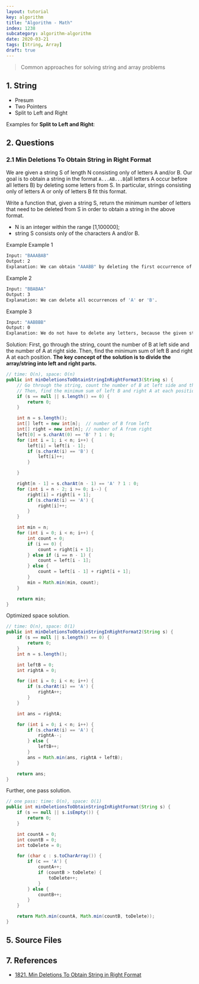 ```yaml
---
layout: tutorial
key: algorithm
title: "Algorithm - Math"
index: 1238
subcategory: algorithm-algorithm
date: 2020-03-21
tags: [String, Array]
draft: true
---
```


> Common approaches for solving string and array problems

## 1. String
* Presum
* Two Pointers
* Split to Left and Right

Examples for **Split to Left and Right**:

## 2. Questions
### 2.1 Min Deletions To Obtain String in Right Format
We are given a string S of length N consisting only of letters A and/or B. Our goal is to obtain a string in the format `A...AB...B`(all letters A occur before all letters B) by deleting some letters from S. In particular, strings consisting only of letters A or only of letters B fit this format.

Write a function that, given a string S, return the minimum number of letters that need to be deleted from S in order to obtain a string in the above format.
* N is an integer within the range [1,100000];
* string S consists only of the characters A and/or B.

Example
Example 1
```sh
Input: "BAAABAB"
Output: 2
Explanation: We can obtain "AAABB" by deleting the first occurrence of 'B' and the last occurrence of 'A'.
```
Example 2
```sh
Input: "BBABAA"
Output: 3
Explanation: We can delete all occurrences of 'A' or 'B'.
```
Example 3
```sh
Input: "AABBBB"
Output: 0
Explanation: We do not have to delete any letters, because the given string is already in the expected format.
```
Solution:
First, go through the string, count the number of B at left side and the number of A at right side. Then, find the minimum sum of left B and right A at each position. **The key concept of the solution is to divide the array/string into left and right parts.**
```java
// time: O(n), space: O(n)
public int minDeletionsToObtainStringInRightFormat3(String s) {
    // Go through the string, count the number of B at left side and the number of A at right side.
    // Then, find the minimum sum of left B and right A at each position.
    if (s == null || s.length() == 0) {
        return 0;
    }

    int n = s.length();
    int[] left = new int[n];  // number of B from left
    int[] right = new int[n]; // number of A from right
    left[0] = s.charAt(0) == 'B' ? 1 : 0;
    for (int i = 1; i < n; i++) {
        left[i] = left[i - 1];
        if (s.charAt(i) == 'B') {
            left[i]++;
        }

    }

    right[n - 1] = s.charAt(n - 1) == 'A' ? 1 : 0;
    for (int i = n - 2; i >= 0; i--) {
        right[i] = right[i + 1];
        if (s.charAt(i) == 'A') {
            right[i]++;
        }
    }

    int min = n;
    for (int i = 0; i < n; i++) {
        int count = 0;
        if (i == 0) {
            count = right[i + 1];
        } else if (i == n - 1) {
            count = left[i - 1];
        } else {
            count = left[i - 1] + right[i + 1];
        }
        min = Math.min(min, count);
    }

    return min;
}
```
Optimized space solution.
```java
// time: O(n), space: O(1)
public int minDeletionsToObtainStringInRightFormat2(String s) {
    if (s == null || s.length() == 0) {
        return 0;
    }
    int n = s.length();

    int leftB = 0;
    int rightA = 0;

    for (int i = 0; i < n; i++) {
        if (s.charAt(i) == 'A') {
            rightA++;
        }
    }

    int ans = rightA;

    for (int i = 0; i < n; i++) {
        if (s.charAt(i) == 'A') {
            rightA--;
        } else {
            leftB++;
        }
        ans = Math.min(ans, rightA + leftB);
    }

    return ans;
}
```
Further, one pass solution.
```java
// one pass: time: O(n), space: O(1)
public int minDeletionsToObtainStringInRightFormat(String s) {
    if (s == null || s.isEmpty()) {
        return 0;
    }

    int countA = 0;
    int countB = 0;
    int toDelete = 0;

    for (char c : s.toCharArray()) {
        if (c == 'A') {
            countA++;
            if (countB > toDelete) {
                toDelete++;
            }
        } else {
            countB++;
        }
    }

    return Math.min(countA, Math.min(countB, toDelete));
}
```
## 5. Source Files


## 7. References
* [1821. Min Deletions To Obtain String in Right Format](https://www.lintcode.com/problem/min-deletions-to-obtain-string-in-right-format/description)
